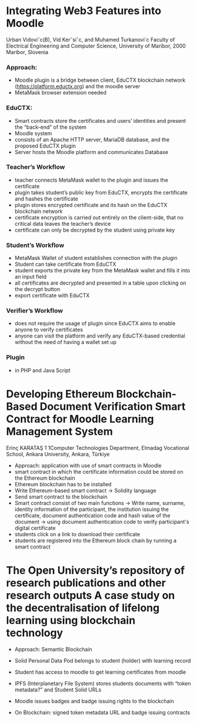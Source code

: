 # Integrating Web3 Features into Moodle 
Urban Vidoviˇc(B), Vid Kerˇsiˇc, and Muhamed Turkanovi´c Faculty of Electrical Engineering and Computer Science, University of Maribor, 2000 Maribor, Slovenia

### Approach: 
- Moodle plugin is a bridge between client, EduCTX blockchain network (https://platform.eductx.org) and the moodle server
-	 MetaMask browser extension needed
 
### EduCTX: 
-	Smart contracts store the certificates and users’ identities and present the “back-end” of the system
-	Moodle system
-	consists of an Apache HTTP server, MariaDB database, and the proposed EduCTX plugin
-	Server hosts the Moodle platform and communicates Database

### Teacher’s Workflow
-	teacher connects MetaMask wallet to the plugin and issues the certificate
-	plugin takes student’s public key from EduCTX, encrypts the certificate and hashes the certificate
-	plugin stores encrypted certificate and its hash on the EduCTX blockchain network
-	certificate encryption is carried out entirely on the client-side, that no critical data leaves the teacher’s device
-	certificate can only be decrypted by the student using private key

### Student’s Workflow
-	MetaMask Wallet of student establishes connection with the plugin
-	Student can take certificate from EduCTX 
-	student exports the private key from the MetaMask wallet and fills it into an input field
-	all certificates are decrypted and presented in a table upon clicking on the decrypt button
-	export certificate with EduCTX

### Verifier’s Workflow
-	does not require the usage of plugin since EduCTX aims to enable anyone to verify certificates
-	anyone can visit the platform and verify any EduCTX-based credential without the need of having a wallet set up

### Plugin
-	in PHP and Java Script




# Developing Ethereum Blockchain-Based Document Verification Smart Contract for Moodle Learning Management System
Erinç KARATAŞ 1 1Computer Technologies Department, Elmadag Vocational School, Ankara University, Ankara, Türkiye

-	Approach: application with use of smart contracts in Moodle
-	smart contract in which the certificate information could be stored on the Ethereum blockchain 
-	Ethereum blockchain has to be installed
-	Write Ethereum-based smart contract -> Solidity language 
-	Send smart contract to the blockchain
-	Smart contract consist of two main functions
-> Write name, surname, identity information of the participant, the institution issuing the certificate, document authentication code and hash value of the document 
-> using document authentication code to verify participant's digital certificate 
-	students click on a link to download their certificate
-	students are registered into the Ethereum block chain by running a smart contract




# The Open University’s repository of research publications and other research outputs A case study on the decentralisation of lifelong learning using blockchain technology

-	Approach: Semantic Blockchain
 
-	Solid Personal Data Pod belongs to student (holder) with learning record
-	Student has access to moodle to get learning certificates from moodle
-	IPFS (Interplanetary File System) stores students documents with “token metadata?” and Student Solid URLs 
-	Moodle issues badges and badge issuing rights to the blockchain
-	On Blockchain: signed token metadata URL and badge issuing contracts 
